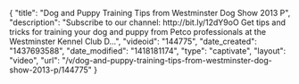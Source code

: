 {
    "title": "Dog and Puppy Training Tips from Westminster Dog Show 2013 P",
    "description": "Subscribe to our channel: http:\/\/bit.ly\/12dY9oO Get tips and tricks for training your dog and puppy from Petco professionals at the Westminster Kennel Club D...",
    "videoid": "144775",
    "date_created": "1437693588",
    "date_modified": "1418181174",
    "type": "captivate",
    "layout": "video",
    "url": "\/v\/dog-and-puppy-training-tips-from-westminster-dog-show-2013-p\/144775"
}
